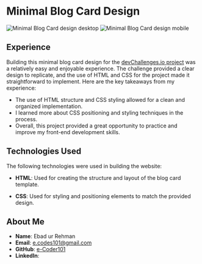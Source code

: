 # Minimal Blog Card Design

![Minimal Blog Card design desktop](screenshot.png)
![Minimal Blog Card design mobile](screenshot.png)

## Experience

Building this minimal blog card design for the [devChallenges.io project](https://devchallenges.io/challenge/27) was a relatively easy and enjoyable experience. The challenge provided a clear design to replicate, and the use of HTML and CSS for the project made it straightforward to implement. Here are the key takeaways from my experience:

- The use of HTML structure and CSS styling allowed for a clean and organized implementation.
- I learned more about CSS positioning and styling techniques in the process.
- Overall, this project provided a great opportunity to practice and improve my front-end development skills.

## Technologies Used

The following technologies were used in building the website:

- **HTML**: Used for creating the structure and layout of the blog card template.

- **CSS**: Used for styling and positioning elements to match the provided design.

## About Me

- **Name**: Ebad ur Rehman
- **Email**: e.codes101@gmail.com
- **GitHub**: [e-Coder101](https://github.com/e-Coder101)
- **LinkedIn**: []()
